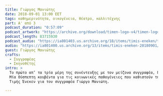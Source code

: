 ```yaml
---
title: Γιώργος Μανιώτης
date: 2018-09-01 13:00 EET
tags: καθημερινότητα, οικογένεια, θέατρο, καλλιτέχνης
part: A' από 3
podcast_duration: "0:57:09"
podcast_artwork: "https://archive.org/download/timen-logo-v4/timen-logo-v4.png"
podcast_length: 83715930
podcast_audio: "https://ia801403.us.archive.org/18/items/timis-eneken/timis-eneken-01-09-18-giorgos-maniotis-a-meros-apo-3-afieroma-archeio-podcast.mp3"
audio: "https://ia801400.us.archive.org/13/items/timis-eneken-20180901/%CE%A4%CE%99%CE%9C%CE%97%CE%A3%20%CE%95%CE%9D%CE%95%CE%9A%CE%95%CE%9D%2001-09-18%20%CE%93%CE%99%CE%A9%CE%A1%CE%93%CE%9F%CE%A3%20%CE%9C%CE%91%CE%9D%CE%99%CE%A9%CE%A4%CE%97%CE%A3%20A%27%20%CE%9C%CE%95%CE%A1%CE%9F%CE%A3%20%CE%91%CE%A0%CE%9F%203%20%28%CE%91%CE%A6%CE%99%CE%95%CE%A1%CE%A9%CE%9C%CE%91%20-%20%CE%91%CE%A1%CE%A7%CE%95%CE%99%CE%9F%29.mp3"
guest: Γιώργος Μανιώτης
crafts:
  - Συγγραφέας
  - Σκηνοθέτης
intro: >
  Το πρώτο απ’ τα τρία μέρη της συνέντευξης με τον μείζονα συγγραφέα, Γιώργου Μανιώτη.
  Μία δύσπεπτη κουβέντα για τις κοινωνικές παθογένειες που καθιστούν την κρίση δυσυπέρβλητη και απαράκαμπτη.
  Τιμής Ένεκεν για τον συγγραφέα Γιώργο Μανιώτη.

---
```


